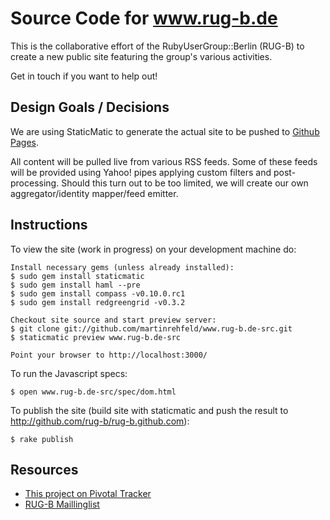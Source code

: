 Source Code for www.rug-b.de
============================

This is the collaborative effort of the RubyUserGroup::Berlin (RUG-B) to create a new public site featuring the group's various activities.

Get in touch if you want to help out!


Design Goals / Decisions
------------------------

We are using StaticMatic to generate the actual site to be pushed to [Github Pages](http://rug-b.github.com).

All content will be pulled live from various RSS feeds. Some of these feeds will be provided using Yahoo! pipes applying custom filters and post-processing. Should this turn out to be too limited, we will create our own aggregator/identity mapper/feed emitter.


Instructions
------------

To view the site (work in progress) on your development machine do:

    Install necessary gems (unless already installed):
    $ sudo gem install staticmatic
    $ sudo gem install haml --pre
    $ sudo gem install compass -v0.10.0.rc1
    $ sudo gem install redgreengrid -v0.3.2

    Checkout site source and start preview server:
    $ git clone git://github.com/martinrehfeld/www.rug-b.de-src.git
    $ staticmatic preview www.rug-b.de-src
    
    Point your browser to http://localhost:3000/

To run the Javascript specs:

    $ open www.rug-b.de-src/spec/dom.html

To publish the site (build site with staticmatic and push the result to http://github.com/rug-b/rug-b.github.com):

    $ rake publish

Resources
---------

* [This project on Pivotal Tracker](https://www.pivotaltracker.com/projects/63590)
* [RUG-B Maillinglist](http://groups.google.de/group/rug-b)
